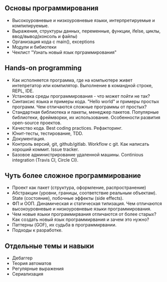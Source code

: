 Основы программирования
-----------------------

- Высокоуровневые и низкоуровневые языки, интерпретируемые и компилируемые.
- Выражения, структуры данных, переменные, функции, ifelse, циклы, ввод/вывод(консоль и файлы)
- Организация кода c main(), exceptions
- Модули и бибиотеки 
- Чеклист "Узнать новый язык прграммирования"


Hands-on programming
--------------------

- Как исполняется программа, где на компьютере живет интепретатор или компилятор. Выполнение в командной строке, REPL, IDE. 
- Установка среды программирования - что может пойти не так? 
- Синтаксис языка и примеры кода. "Hello world" и примеры простых программ. Чем отличаются сложные программы от простых?
- Стандартная библиотека и пакеты, менеджер пакетов. Популярные библиотеки, фреймворки, их использование. Особенности развития open-source проектов.
- Качество кода. Best coding practices. Рефакторинг.
- Юнит-тесты, тестирование, TDD.
- Документация.
- Контроль версий, git, github/gitlab. Workflow c git. Как написать хороший коммит. Issue tracker. 
- Базовое администрирование удаленной машины. Continious integration (Travis CI, Circle CI).

Чуть более сложное программирование
-----------------------------------

- Проект как пакет (структура, оформление, распространение)
- Абстракции (уровни, границы, соответствие реальным объектам). State (состояние), побочные эффекты (side effects).
- ФП и ООП. Динамическая и статическая типизация. Чем отличаются высокоуровневые и низкоуровневые языки программирования. 
- Чем новые языки программирвания отличаются от более старых? Как создать новый язык программирвания и зачем это нужно?  
- Паттерны (GOF), их судьба в программирвании. 
- Подходы к разработке.


Отдельные темы и навыки
-----------------------
 
- Дебаггер
- Теория автоматов
- Регулярные выражения
- Сериализация